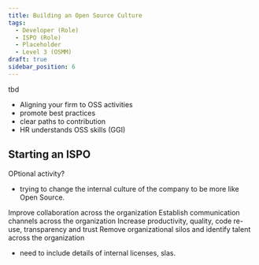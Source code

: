 ```yaml
---
title: Building an Open Source Culture
tags: 
  - Developer (Role)
  - ISPO (Role)
  - Placeholder
  - Level 3 (OSMM)
draft: true
sidebar_position: 6
---
```


tbd


- Aligning your firm to OSS activities
- promote best practices
- clear paths to contribution
- HR understands OSS skills (GGI)


## Starting an ISPO

OPtional activity?

- trying to change the internal culture of the company to be more like Open Source.


Improve collaboration across the organization
Establish communication channels across the organization
Increase productivity, quality, code re-use, transparency and trust
Remove organizational silos and identify talent across the organization


- need to include details of internal licenses, slas.

